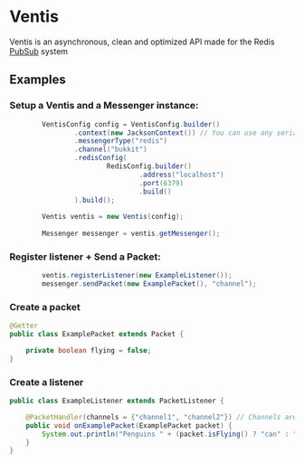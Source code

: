 # Ventis
Ventis is an asynchronous, clean and optimized API made for the Redis [PubSub](https://redis.io/docs/manual/pubsub/) system

## Examples

### Setup a Ventis and a Messenger instance:
```java
        VentisConfig config = VentisConfig.builder()
                .context(new JacksonContext()) // You can use any serializer, even create your own!
                .messengerType("redis")
                .channel("bukkit")
                .redisConfig(
                        RedisConfig.builder()
                                .address("localhost")
                                .port(6379)
                                .build()
                ).build();
        
        Ventis ventis = new Ventis(config);
		
        Messenger messenger = ventis.getMessenger();
```

### Register listener + Send a Packet:
```java
        ventis.registerListener(new ExampleListener());
        messenger.sendPacket(new ExamplePacket(), "channel");
```

### Create a packet
```java
@Getter
public class ExamplePacket extends Packet {

    private boolean flying = false;
}
```

### Create a listener
```java
public class ExampleListener extends PacketListener {

    @PacketHandler(channels = {"channel1", "channel2"}) // Channels are optional.
    public void onExamplePacket(ExamplePacket packet) {
        System.out.println("Penguins " + (packet.isFlying() ? "can" : "cant") + " fly.");
    }
}
```



